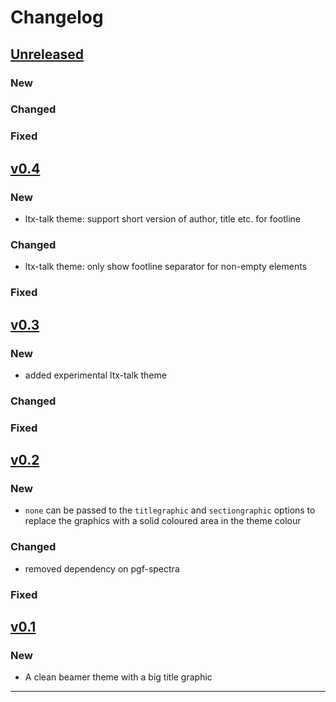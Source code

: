 # Changelog

## [Unreleased]

### New

### Changed

### Fixed


## [v0.4]

### New

- ltx-talk theme: support short version of author, title etc. for footline

### Changed

- ltx-talk theme: only show footline separator for non-empty elements

### Fixed


## [v0.3]

### New

- added experimental ltx-talk theme

### Changed

### Fixed


## [v0.2]

### New

- `none` can be passed to the `titlegraphic` and `sectiongraphic` options to replace the graphics with a solid coloured area in the theme colour

### Changed

- removed dependency on pgf-spectra

### Fixed

## [v0.1]

### New

- A clean beamer theme with a big title graphic

------

[Unreleased]: https://github.com/samcarter/beamertheme-spectrum/compare/v0.4...HEAD
[v0.4]: https://github.com/samcarter/beamertheme-spectrum/compare/v0.3...v0.4
[v0.3]: https://github.com/samcarter/beamertheme-spectrum/compare/v0.2...v0.3
[v0.2]: https://github.com/samcarter/beamertheme-spectrum/compare/v0.1...v0.2
[v0.1]: https://github.com/samcarter/beamertheme-spectrum/compare/v0.0...v0.1
